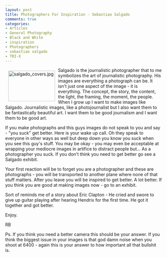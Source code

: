 ```yaml
---
layout: post
title: Photographers For Inspiration - Sebastiao Salgado
comments: true
categories:
- Articles
- General Photography
- Black and White
- inspiration
- Photographers
- sebastiao salgado
- TRI-X
---
```

<a rel="lightbox" href="/wp-content/uploads/2010/01/salgado_covers.jpg"><img title="salgado_covers.jpg" src="/wp-content/uploads/2010/01/.thumbs/.salgado_covers.jpg" border="0" alt="salgado_covers.jpg" hspace="10" vspace="10" width="150" height="98" align="left" /></a>Salgado is the journalistic photographer that to me symbolizes the art of journalistic photography. His images are everything a photograph can be. It isn't just one aspect of the image - it is everything. The concept, the story, the content, the light, the framing, the moment, the people. When I grow up I want to make images like Salgado. Journalistic images, like a photojournalist but I also want them to be fantastically beautiful art. I want them to be good journalism and I want them to be good art.

If you make photographs and this guys images do not speak to you and say - "you suck" get better. Here is your wake up call. Oh they speak to everyone in other ways as well but deep down you know you suck when you see this guy's stuff. You may be okay - you may even be acceptable at wrapping your mediocre images in artifice to distract people but... As a photographer you suck. If you don't think you need to get better go see a Salgado exhibit.

Your first reaction will be to forget you are a photographer and these are photographs - you will be transported to another plane where none of that stuff matters. After you leave you will be inspired to get better. A lot better. If you think you are good at making images now - go to an exhibit.

Sort of reminds me of a story about Eric Clapton - He cried and swore to give up guitar playing after hearing Hendrix for the first time. He got it together and got better.

Enjoy.

RB

Ps. If you think you need a better camera this should be your answer. If you think the biggest issue in your images is that god damn noise when you shoot at 6400 - again this is your answer to how important all that bullshit is.